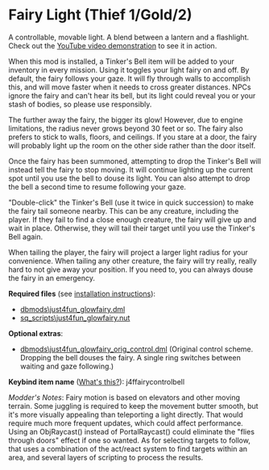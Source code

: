 # Fairy Light (Thief 1/Gold/2)

A controllable, movable light. A blend between a lantern and a flashlight. Check out the [YouTube video demonstration](https://youtu.be/w-Nmsh-dpBU) to see it in action.

When this mod is installed, a Tinker's Bell item will be added to your inventory in every mission. Using it toggles your light fairy on and off. By default, the fairy follows your gaze. It will fly through walls to accomplish this, and will move faster when it needs to cross greater distances. NPCs ignore the fairy and can't hear its bell, but its light could reveal you or your stash of bodies, so please use responsibly.

The further away the fairy, the bigger its glow! However, due to engine limitations, the radius never grows beyond 30 feet or so. The fairy also prefers to stick to walls, floors, and ceilings. If you stare at a door, the fairy will probably light up the room on the other side rather than the door itself.

Once the fairy has been summoned, attempting to drop the Tinker's Bell will instead tell the fairy to stop moving. It will continue lighting up the current spot until you use the bell to douse its light. You can also attempt to drop the bell a second time to resume following your gaze.

"Double-click" the Tinker's Bell (use it twice in quick succession) to make the fairy tail someone nearby. This can be any creature, including the player. If they fail to find a close enough creature, the fairy will give up and wait in place. Otherwise, they will tail their target until you use the Tinker's Bell again.

When tailing the player, the fairy will project a larger light radius for your convenience. When tailing any other creature, the fairy will try really, really hard to not give away your position. If you need to, you can always douse the fairy in an emergency.

**Required files** (see [installation instructions](Installation%20and%20Removal.md)):
* [dbmods\just4fun_glowfairy.dml](../dbmods/just4fun_glowfairy.dml?raw=1)
* [sq_scripts\just4fun_glowfairy.nut](../sq_scripts/just4fun_glowfairy.nut?raw=1)

**Optional extras**:
* [dbmods\just4fun_glowfairy_orig_control.dml](../dbmods/just4fun_glowfairy_orig_control.dml?raw=1) (Original control scheme. Dropping the bell douses the fairy. A single ring switches between waiting and gaze following.)

**Keybind item name** ([What's this?](Keybinds.md)): j4ffairycontrolbell

*Modder's Notes*: Fairy motion is based on elevators and other moving terrain. Some juggling is required to keep the movement butter smooth, but it's more visually appealing than teleporting a light directly. That would require much more frequent updates, which could affect performance. Using an ObjRaycast() instead of PortalRaycast() could eliminate the "flies through doors" effect if one so wanted. As for selecting targets to follow, that uses a combination of the act/react system to find targets within an area, and several layers of scripting to process the results.